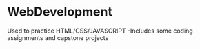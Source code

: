 # WebDevelopment
Used to practice HTML/CSS/JAVASCRIPT
-Includes some coding assignments and capstone projects
